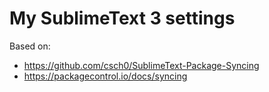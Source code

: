 # My SublimeText 3 settings

Based on:

* https://github.com/csch0/SublimeText-Package-Syncing
* https://packagecontrol.io/docs/syncing
